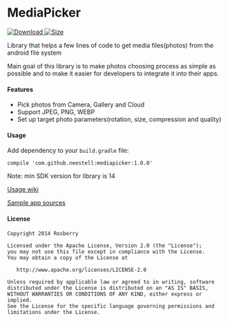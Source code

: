 MediaPicker
============

[![Download](https://api.bintray.com/packages/neestell/maven/MediaPicker/images/download.svg) ](https://bintray.com/neestell/maven/MediaPicker/_latestVersion)
[![Size][size-img]][size-url]


Library that helps a few lines of code to get media files(photos) from the android file system

Main goal of this library is to make photos choosing process as simple as possible and to make it
easier for developers to integrate it into their apps. 

#### Features ####

- Pick photos from Camera, Gallery and Cloud
- Support JPEG, PNG, WEBP
- Set up target photo parameters(rotation, size, compression and quality)

#### Usage ####

Add dependency to your `build.gradle` file:

    compile 'com.github.neestell:mediapicker:1.0.0'

Note: min SDK version for library is 14

[Usage wiki](https://github.com/rosberry/media-picker-android/wiki/Usage)

[Sample app sources](https://github.com/rosberry/media-picker-android/tree/master/sample)

#### License ####

    Copyright 2014 Rosberry

    Licensed under the Apache License, Version 2.0 (the "License");
    you may not use this file except in compliance with the License.
    You may obtain a copy of the License at

       http://www.apache.org/licenses/LICENSE-2.0

    Unless required by applicable law or agreed to in writing, software
    distributed under the License is distributed on an "AS IS" BASIS,
    WITHOUT WARRANTIES OR CONDITIONS OF ANY KIND, either express or implied.
    See the License for the specific language governing permissions and
    limitations under the License.

[size-url]: http://www.methodscount.com/?lib=com.github.rosberry%3Amediapicker%3A1.0.0
[size-img]: https://img.shields.io/badge/Methods%20and%20size-158%20%7C%2033%20KB-e91e63.svg?style=flat-square